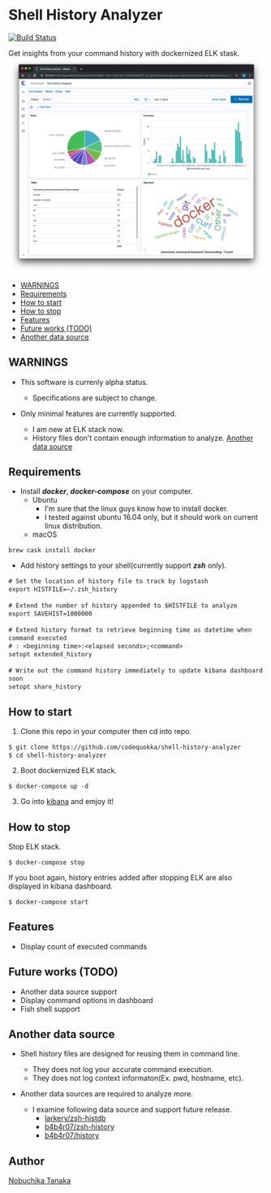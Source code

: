 # Shell History Analyzer
[![Build Status](https://travis-ci.org/codequokka/shell-history-analyzer.svg?branch=master)](https://travis-ci.org/codequokka/shell-history-analyzer)

Get insights from your command history with dockernized ELK stask.
![dashboard](/docs/images/dashboard.png)

- [WARNINGS](#warnings)
- [Requirements](#requirements)
- [How to start](#how-to-start)
- [How to stop](#how-to-stop)
- [Features](#features)
- [Future works (TODO)](#future-works-todo)
- [Another data source](#another-data-source)

## WARNINGS

- This software is currenly alpha status.
  - Specifications are subject to change.

- Only minimal features are currently supported.
  - I am new at ELK stack now.
  - History files don't contain enough information to analyze.
    [Another data source](#another-data-source)

## Requirements

- Install ___docker___, ___docker-compose___ on your computer.
  - Ubuntu
    - I'm sure that the linux guys know how to install docker.
    - I tested against ubuntu 16.04 only,
      but it should work on current linux distribution.
  - macOS
```
brew cask install docker
```

- Add history settings to your shell(currently support ___zsh___ only).
```zsh:~/.zshrc
# Set the location of history file to track by logstash
export HISTFILE=~/.zsh_history

# Extend the number of history appended to $HISTFILE to analyze
export SAVEHIST=1000000

# Extend history format to retrieve beginning time as datetime when command executed
# : <beginning time>:<elapsed seconds>;<command>
setopt extended_history

# Write out the command history immediately to update kibana dashboard soon
setopt share_history
```

## How to start

1. Clone this repo in your computer then cd into repo.
```
$ git clone https://github.com/codequokka/shell-history-analyzer
$ cd shell-history-analyzer
```

2. Boot dockernized ELK stack.
```
$ docker-compose up -d
```

3. Go into [kibana](http://127.0.0.1:5601) and emjoy it!

## How to stop

Stop ELK stack.
```
$ docker-compose stop
```

If you boot again, history entries added after stopping ELK
are also displayed in kibana dashboard.
```
$ docker-compose start
```

## Features

- Display count of executed commands

## Future works (TODO)

- Another data source support
- Display command options in dashboard
- Fish shell support

## Another data source

- Shell history files are designed for reusing them in command line.
  - They does not log your accurate command execution.
  - They does not log context informaton(Ex. pwd, hostname, etc).

- Another data sources are required to analyze more.
  - I examine following data source and support future release.
    - [larkery/zsh-histdb](https://github.com/larkery/zsh-histdb)
    - [b4b4r07/zsh-history](https://github.com/b4b4r07/zsh-history)
    - [b4b4r07/history](https://github.com/b4b4r07/history)

## Author

[Nobuchika Tanaka](https://github.com/codequokka)
